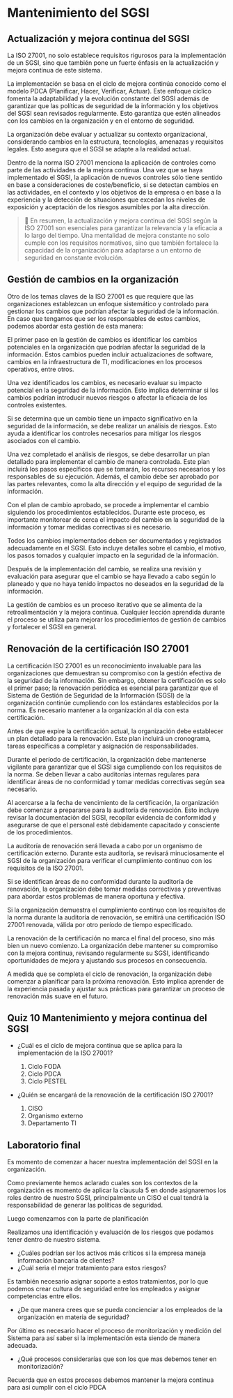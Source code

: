# **Mantenimiento del SGSI**

## **Actualización y mejora continua del SGSI**

La ISO 27001, no solo establece requisitos rigurosos para la implementación de un SGSI, sino que también pone un fuerte énfasis en la actualización y mejora continua de este sistema.

La implementación se basa en el ciclo de mejora continúa conocido como el modelo PDCA (Planificar, Hacer, Verificar, Actuar). Este enfoque cíclico fomenta la adaptabilidad y la evolución constante del SGSI además de garantizar que las políticas de seguridad de la información y los objetivos del SGSI sean revisados regularmente. Esto garantiza que estén alineados con los cambios en la organización y en el entorno de seguridad.

La organización debe evaluar y actualizar su contexto organizacional, considerando cambios en la estructura, tecnologías, amenazas y requisitos legales. Esto asegura que el SGSI se adapte a la realidad actual.

Dentro de la norma ISO 27001 menciona la aplicación de controles como parte de las actividades de la mejora continua. Una vez que se haya implementado el SGSI, la aplicación de nuevos controles sólo tiene sentido en base a consideraciones de coste/beneficio, si se detectan cambios en las actividades, en el contexto y los objetivos de la empresa o en base a la experiencia y la detección de situaciones que excedan los niveles de exposición y aceptación de los riesgos asumibles por la alta dirección.

> 📖 En resumen, la actualización y mejora continua del SGSI según la ISO 27001 son esenciales para garantizar la relevancia y la eficacia a lo largo del tiempo. Una mentalidad de mejora constante no solo cumple con los requisitos normativos, sino que también fortalece la capacidad de la organización para adaptarse a un entorno de seguridad en constante evolución.

</aside>

## **Gestión de cambios en la organización**

Otro de los temas claves de la ISO 27001 es que requiere que las organizaciones establezcan un enfoque sistemático y controlado para gestionar los cambios que podrían afectar la seguridad de la información. En caso que tengamos que ser los responsables de estos cambios, podemos abordar esta gestión de esta manera:

El primer paso en la gestión de cambios es identificar los cambios potenciales en la organización que podrían afectar la seguridad de la información. Estos cambios pueden incluir actualizaciones de software, cambios en la infraestructura de TI, modificaciones en los procesos operativos, entre otros.

Una vez identificados los cambios, es necesario evaluar su impacto potencial en la seguridad de la información. Esto implica determinar si los cambios podrían introducir nuevos riesgos o afectar la eficacia de los controles existentes.

Si se determina que un cambio tiene un impacto significativo en la seguridad de la información, se debe realizar un análisis de riesgos. Esto ayuda a identificar los controles necesarios para mitigar los riesgos asociados con el cambio.

Una vez completado el análisis de riesgos, se debe desarrollar un plan detallado para implementar el cambio de manera controlada. Este plan incluirá los pasos específicos que se tomarán, los recursos necesarios y los responsables de su ejecución. Además, el cambio debe ser aprobado por las partes relevantes, como la alta dirección y el equipo de seguridad de la información.

Con el plan de cambio aprobado, se procede a implementar el cambio siguiendo los procedimientos establecidos. Durante este proceso, es importante monitorear de cerca el impacto del cambio en la seguridad de la información y tomar medidas correctivas si es necesario.

Todos los cambios implementados deben ser documentados y registrados adecuadamente en el SGSI. Esto incluye detalles sobre el cambio, el motivo, los pasos tomados y cualquier impacto en la seguridad de la información.

Después de la implementación del cambio, se realiza una revisión y evaluación para asegurar que el cambio se haya llevado a cabo según lo planeado y que no haya tenido impactos no deseados en la seguridad de la información.

La gestión de cambios es un proceso iterativo que se alimenta de la retroalimentación y la mejora continua. Cualquier lección aprendida durante el proceso se utiliza para mejorar los procedimientos de gestión de cambios y fortalecer el SGSI en general.

## **Renovación de la certificación ISO 27001**

La certificación ISO 27001 es un reconocimiento invaluable para las organizaciones que demuestran su compromiso con la gestión efectiva de la seguridad de la información. Sin embargo, obtener la certificación es solo el primer paso; la renovación periódica es esencial para garantizar que el Sistema de Gestión de Seguridad de la Información (SGSI) de la organización continúe cumpliendo con los estándares establecidos por la norma. Es necesario mantener a la organización al día con esta certificación.

Antes de que expire la certificación actual, la organización debe establecer un plan detallado para la renovación. Este plan incluirá un cronograma, tareas específicas a completar y asignación de responsabilidades.

Durante el período de certificación, la organización debe mantenerse vigilante para garantizar que el SGSI siga cumpliendo con los requisitos de la norma. Se deben llevar a cabo auditorías internas regulares para identificar áreas de no conformidad y tomar medidas correctivas según sea necesario.

Al acercarse a la fecha de vencimiento de la certificación, la organización debe comenzar a prepararse para la auditoría de renovación. Esto incluye revisar la documentación del SGSI, recopilar evidencia de conformidad y asegurarse de que el personal esté debidamente capacitado y consciente de los procedimientos.

La auditoría de renovación será llevada a cabo por un organismo de certificación externo. Durante esta auditoría, se revisará minuciosamente el SGSI de la organización para verificar el cumplimiento continuo con los requisitos de la ISO 27001.

Si se identifican áreas de no conformidad durante la auditoría de renovación, la organización debe tomar medidas correctivas y preventivas para abordar estos problemas de manera oportuna y efectiva.

Si la organización demuestra el cumplimiento continuo con los requisitos de la norma durante la auditoría de renovación, se emitirá una certificación ISO 27001 renovada, válida por otro período de tiempo especificado.

La renovación de la certificación no marca el final del proceso, sino más bien un nuevo comienzo. La organización debe mantener su compromiso con la mejora continua, revisando regularmente su SGSI, identificando oportunidades de mejora y ajustando sus procesos en consecuencia.

A medida que se completa el ciclo de renovación, la organización debe comenzar a planificar para la próxima renovación. Esto implica aprender de la experiencia pasada y ajustar sus prácticas para garantizar un proceso de renovación más suave en el futuro.

## Quiz 10 Mantenimiento y mejora continua del SGSI

- ¿Cuál es el ciclo de mejora continua que se aplica para la implementación de la ISO 27001?

    1. Ciclo FODA
    2. Ciclo PDCA
    3. Ciclo PESTEL

- ¿Quién se encargará de la renovación de la certificación ISO 27001?

    1. CISO
    2. Organismo externo
    3. Departamento TI

## Laboratorio final

Es momento de comenzar a hacer nuestra implementación del SGSI en la organización.

Como previamente hemos aclarado cuales son los contextos de la organización es momento de aplicar la clausula 5 en donde asignaremos los roles dentro de nuestro SGSI, principalmente un CISO el cual tendrá la responsabilidad de generar las políticas de seguridad.

Luego comenzamos con la parte de planificación

Realizamos una identificación y evaluación de los riesgos que podamos tener dentro de nuestro sistema.

- ¿Cuáles podrían ser los activos más críticos si la empresa maneja información bancaria de clientes?
- ¿Cuál seria el mejor tratamiento para estos riesgos?

Es también necesario asignar soporte a estos tratamientos, por lo que podemos crear cultura de seguridad entre los empleados y asignar competencias entre ellos.

- ¿De que manera crees que se pueda concienciar a los empleados de la organización en materia de seguridad?

Por último es necesario hacer el proceso de monitorización y medición del Sistema para así saber si la implementación esta siendo de manera adecuada.

- ¿Qué procesos considerarías que son los que mas debemos tener en monitorización?

Recuerda que en estos procesos debemos mantener la mejora continua para asi cumplir con el ciclo PDCA